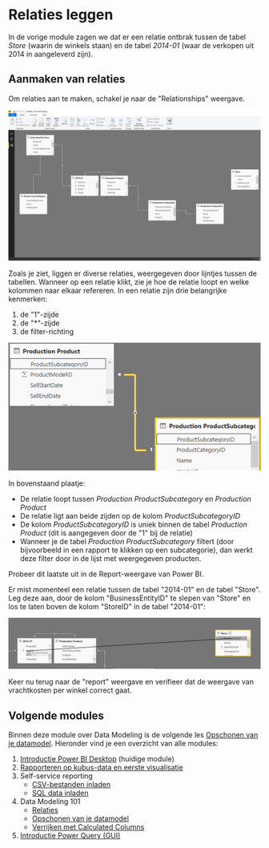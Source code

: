 # Relaties leggen

In de vorige module zagen we dat er een relatie ontbrak tussen de tabel *Store* (waarin de winkels staan) en de tabel *2014-01* (waar de verkopen uit 2014 in aangeleverd zijn).

## Aanmaken van relaties

Om relaties aan te maken, schakel je naar de "Relationships" weergave.

![Relationships weergave in Power BI](img/relationships.png)

Zoals je ziet, liggen er diverse relaties, weergegeven door lijntjes tussen de tabellen. Wanneer op een relatie klikt, zie je hoe de relatie loopt en welke kolommen naar elkaar refereren. In een relatie zijn drie belangrijke kenmerken:

1. de "1"-zijde
2. de "*"-zijde
3. de filter-richting

![Drie componenten in relatie](img/driecomponenten.png)

In bovenstaand plaatje:

* De relatie loopt tussen _Production ProductSubcategory_ en _Production Product_
* De relatie ligt aan beide zijden op de kolom _ProductSubcategoryID_
* De kolom _ProductSubcategoryID_ is uniek binnen de tabel _Production Product_ (dit is aangegeven door de "1" bij de relatie)
* Wanneer je de tabel _Production ProductSubcategory_ filtert (door bijvoorbeeld in een rapport te klikken op een subcategorie), dan werkt deze filter door in de lijst met weergegeven producten.

Probeer dit laatste uit in de Report-weergave van Power BI.

Er mist momenteel een relatie tussen de tabel "2014-01" en de tabel "Store". Leg deze aan, door de kolom "BusinessEntityID" te slepen van "Store" en los te laten boven de kolom "StoreID" in de tabel "2014-01":

![Relatie toevoegen door drag and drop](img/addrelationship.png)

Keer nu terug naar de "report" weergave en verifieer dat de weergave van vrachtkosten per winkel correct gaat.

## Volgende modules

Binnen deze module over Data Modeling is de volgende les [Opschonen van je datamodel](../04-Data-Modeling-101/06-opschonen.md). Hieronder vind je een overzicht van alle modules:

1. [Introductie Power BI Desktop](../01-Introduction/01-introductie-powerbi-desktop.md) (huidige module)
2. [Rapporteren op kubus-data en eerste visualisatie](../02-Reporting-on-Cube-Data/02-reporting-on-cube-data.md)
3. Self-service reporting
   * [CSV-bestanden inladen](../03-Self-service-reporting/03-csv-inladen.md)
   * [SQL data inladen](../03-Self-service-reporting/04-sql-inladen.md)
4. Data Modeling 101
   * [Relaties](../04-Data-Modeling-101/05-relaties.md)
   * [Opschonen van je datamodel](../04-Data-Modeling-101/06-opschonen.md)
   * [Verrijken met Calculated Columns](../04-Data-Modeling-101/07-calc-columns.md)
5. [Introductie Power Query (GUI)](../05-Power-Query-GUI/08-power-query.md)
